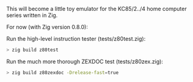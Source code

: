 This will become a little toy emulator for the KC85/2../4 home computer
series written in Zig.

For now (with Zig version 0.8.0):

Run the high-level instruction tester (tests/z80test.zig):

```sh
> zig build z80test
```

Run the much more thorough ZEXDOC test (tests/z80zex.zig):

```sh
> zig build z80zexdoc -Drelease-fast=true
```